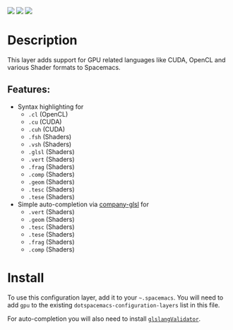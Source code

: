 ![](img/opencl.png) ![](img/cuda.png) ![](img/shaders.png)

# Description

This layer adds support for GPU related languages like CUDA, OpenCL and
various Shader formats to Spacemacs.

## Features:

-   Syntax highlighting for
    -   `.cl` (OpenCL)
    -   `.cu` (CUDA)
    -   `.cuh` (CUDA)
    -   `.fsh` (Shaders)
    -   `.vsh` (Shaders)
    -   `.glsl` (Shaders)
    -   `.vert` (Shaders)
    -   `.frag` (Shaders)
    -   `.comp` (Shaders)
    -   `.geom` (Shaders)
    -   `.tesc` (Shaders)
    -   `.tese` (Shaders)
-   Simple auto-completion via
    [company-glsl](https://github.com/Kaali/company-glsl) for
    -   `.vert` (Shaders)
    -   `.geom` (Shaders)
    -   `.tesc` (Shaders)
    -   `.tese` (Shaders)
    -   `.frag` (Shaders)
    -   `.comp` (Shaders)

# Install

To use this configuration layer, add it to your `~.spacemacs`. You will
need to add `gpu` to the existing `dotspacemacs-configuration-layers`
list in this file.

For auto-completion you will also need to install
[`glslangValidator`](https://www.khronos.org/opengles/sdk/tools/Reference-Compiler/).
